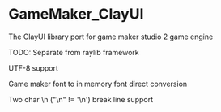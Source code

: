 # GameMaker_ClayUI
The ClayUI library port for game maker studio 2 game engine

TODO:
Separate from raylib framework 

UTF-8 support 

Game maker font to in memory font direct conversion 

Two char \n ("\n" != '\n') break line support 

